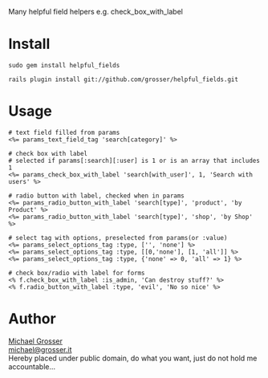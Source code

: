 Many helpful field helpers e.g. check_box_with_label

Install
=======
    sudo gem install helpful_fields

    rails plugin install git://github.com/grosser/helpful_fields.git


Usage
=====

    # text field filled from params
    <%= params_text_field_tag 'search[category]' %>

    # check box with label
    # selected if params[:search][:user] is 1 or is an array that includes 1
    <%= params_check_box_with_label 'search[with_user]', 1, 'Search with users' %>

    # radio button with label, checked when in params
    <%= params_radio_button_with_label 'search[type]', 'product', 'by Product' %>
    <%= params_radio_button_with_label 'search[type]', 'shop', 'by Shop' %>

    # select tag with options, preselected from params(or :value)
    <%= params_select_options_tag :type, ['', 'none'] %>
    <%= params_select_options_tag :type, [[0,'none'], [1, 'all']] %>
    <%= params_select_options_tag :type, {'none' => 0, 'all' => 1} %>

    # check box/radio with label for forms
    <% f.check_box_with_label :is_admin, 'Can destroy stuff?' %>
    <% f.radio_button_with_label :type, 'evil', 'No so nice' %>

Author
======
[Michael Grosser](http://grosser.it)<br/>
michael@grosser.it<br/>
Hereby placed under public domain, do what you want, just do not hold me accountable...
